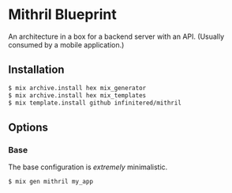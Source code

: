# Mithril Blueprint

An architecture in a box for a backend server with an API. (Usually consumed by a mobile application.)

## Installation

```bash
$ mix archive.install hex mix_generator
$ mix archive.install hex mix_templates
$ mix template.install github infinitered/mithril
```

## Options

### Base

The base configuration is _extremely_ minimalistic.

```sh
$ mix gen mithril my_app
```
